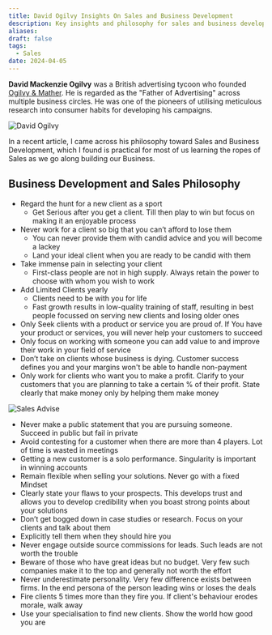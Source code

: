 ```yaml
---
title: David Ogilvy Insights On Sales and Business Development
description: Key insights and philosophy for sales and business development for your business from David Ogilvy
aliases: 
draft: false
tags:
  - Sales
date: 2024-04-05
---
```


**David Mackenzie Ogilvy** was a British advertising tycoon who founded [Ogilvy & Mather](https://en.wikipedia.org/wiki/Ogilvy_%26_Mather). He is regarded as the "Father of Advertising" across multiple business circles. He was one of the pioneers of utilising meticulous research into consumer habits for developing his campaigns.

![David Ogilvy](https://i.imgur.com/5vIgNGm.png)


In a recent article, I came across his philosophy toward Sales and Business Development, which I found is practical for most of us learning the ropes of Sales as we go along building our Business.

## Business Development and Sales Philosophy

- Regard the hunt for a new client as a sport
  - Get Serious after you get a client. Till then play to win but focus on making it an enjoyable process
- Never work for a client so big that you can’t afford to lose them
  - You can never provide them with candid advice and you will become a lackey
  - Land your ideal client when you are ready to be candid with them
- Take immense pain in selecting your client
  - First-class people are not in high supply. Always retain the power to choose with whom you wish to work
- Add Limited Clients yearly
  - Clients need to be with you for life
  - Fast growth results in low-quality training of staff, resulting in best people focussed on serving new clients and losing older ones
- Only Seek clients with a product or service you are proud of. If You have your product or services, you will never help your customers to succeed
- Only focus on working with someone you can add value to and improve their work in your field of service
- Don’t take on clients whose business is dying. Customer success defines you and your margins won't be able to handle non-payment
- Only work for clients who want you to make a profit. Clarify to your customers that you are planning to take a certain % of their profit. State clearly that make money only by helping them make money

![Sales Advise](https://i.imgur.com/Pm9wC3n.png)


- Never make a public statement that you are pursuing someone. Succeed in public but fail in private
- Avoid contesting for a customer when there are more than 4 players. Lot of time is wasted in meetings
- Getting a new customer is a solo performance. Singularity is important in winning accounts
- Remain flexible when selling your solutions. Never go with a fixed Mindset
- Clearly state your flaws to your prospects. This develops trust and allows you to develop credibility when you boast strong points about your solutions
- Don’t get bogged down in case studies or research. Focus on your clients and talk about them
- Explicitly tell them when they should hire you
- Never engage outside source commissions for leads. Such leads are not worth the trouble
- Beware of those who have great ideas but no budget. Very few such companies make it to the top and generally not worth the effort
- Never underestimate personality. Very few difference exists between firms. In the end persona of the person leading wins or loses the deals
- Fire clients 5 times more than they fire you. If client's behaviour erodes morale, walk away
- Use your specialisation to find new clients. Show the world how good you are
